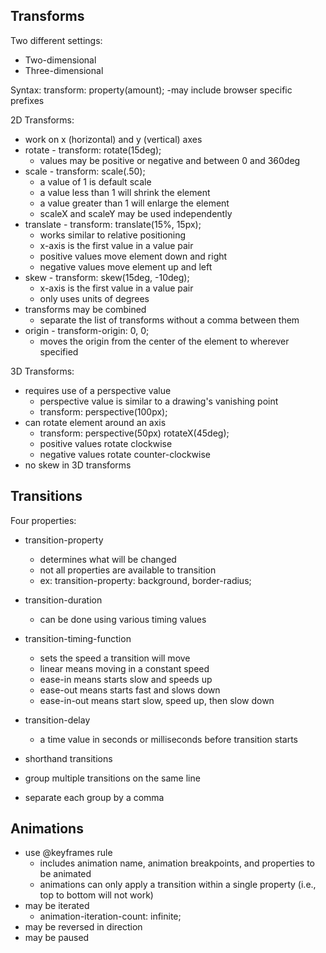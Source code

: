 ## Transforms

Two different settings:
- Two-dimensional
- Three-dimensional

Syntax:
transform: property(amount);
-may include browser specific prefixes

2D Transforms:
- work on x (horizontal) and y (vertical) axes
- rotate - transform: rotate(15deg);
  - values may be positive or negative and between 0 and 360deg
- scale - transform: scale(.50);
  - a value of 1 is default scale
  - a value less than 1 will shrink the element
  - a value greater than 1 will enlarge the element
  - scaleX and scaleY may be used independently
- translate - transform: translate(15%, 15px);
  - works similar to relative positioning
  - x-axis is the first value in a value pair
  - positive values move element down and right
  - negative values move element up and left
- skew - transform: skew(15deg, -10deg);
  - x-axis is the first value in a value pair
  - only uses units of degrees
- transforms may be combined
  - separate the list of transforms without a comma between them
- origin - transform-origin: 0, 0;
  - moves the origin from the center of the element to wherever specified

3D Transforms:
- requires use of a perspective value
  - perspective value is similar to a drawing's vanishing point
  - transform: perspective(100px);
- can rotate element around an axis
  - transform: perspective(50px) rotateX(45deg);
  - positive values rotate clockwise
  - negative values rotate counter-clockwise
- no skew in 3D transforms

## Transitions

Four properties:
- transition-property
  - determines what will be changed
  - not all properties are available to transition
  - ex: transition-property: background, border-radius;
- transition-duration
  - can be done using various timing values
- transition-timing-function
  - sets the speed a transition will move
  - linear means moving in a constant speed
  - ease-in means starts slow and speeds up
  - ease-out means starts fast and slows down
  - ease-in-out means start slow, speed up, then slow down
- transition-delay
  - a time value in seconds or milliseconds before transition starts

- shorthand transitions
 - group multiple transitions on the same line
 - separate each group by a comma

 ## Animations

- use @keyframes rule
  - includes animation name, animation breakpoints, and properties to be animated
  - animations can only apply a transition within a single property (i.e., top to bottom will not work)
- may be iterated
  - animation-iteration-count: infinite;
- may be reversed in direction
- may be paused
